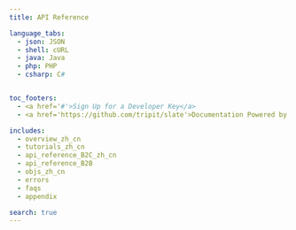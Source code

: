 ```yaml
---
title: API Reference

language_tabs:
  - json: JSON
  - shell: cURL
  - java: Java
  - php: PHP
  - csharp: C#


toc_footers:
  - <a href='#'>Sign Up for a Developer Key</a>
  - <a href='https://github.com/tripit/slate'>Documentation Powered by Slate</a>

includes:
  - overview_zh_cn
  - tutorials_zh_cn
  - api_reference_B2C_zh_cn
  - api_reference_B2B
  - objs_zh_cn
  - errors
  - faqs
  - appendix

search: true
---
```


